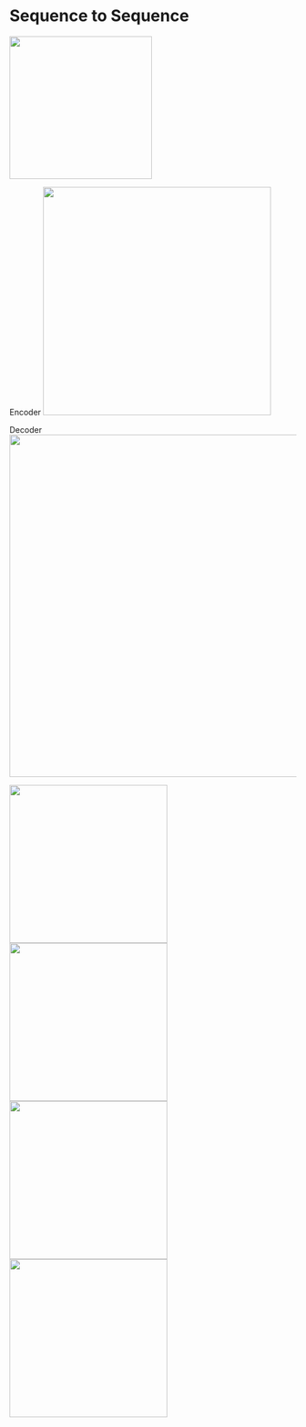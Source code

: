 # Sequence to Sequence

<img src="https://s13.postimg.org/ew06foaiv/no_lo_hago_por_dinero-_i_don_t_do_it_for_money.png" width="250"> 

Encoder
<img src="https://s17.postimg.org/tue57sq33/image.png" width="400">

Decoder
<img src="https://s17.postimg.org/elo7u0oov/image.png" width="600">


<img src="https://s13.postimg.org/rnecmb2c7/no_hay_rey_en_polonia-_there_is_no_king_in_poland.png" height="277"> <img src="https://s13.postimg.org/l9p9j255z/nunca_he_estado_en_china-_i_ve_never_been_to_in_china.png" height="277"> <img src="https://s13.postimg.org/xbknd7ttz/en_america_hay_gasolina_barata-_there_are_in_the_only_in_there_a.png" height="277"> <img src="https://s13.postimg.org/isdibpdiv/map.png" height="277">


